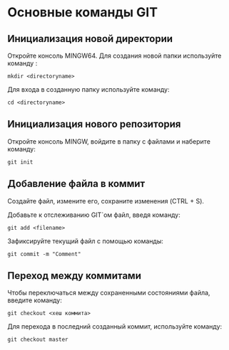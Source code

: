 # Основные команды GIT

## Инициализация новой директории

Откройте консоль MINGW64. Для создания новой папки используйте команду :
```
mkdir <directoryname>
 ```
Для входа в созданную папку используйте команду:
```
cd <directoryname>
```

## Инициализация нового репозитория

Откройте консоль MINGW, войдите в папку с файлами и наберите команду:
```
git init
```

## Добавление файла в коммит
Создайте файл, измените его, сохраните изменения (CTRL + S). 

Добавьте к отслеживанию GIT`ом файл, введя команду:
```
git add <filename>
```

Зафиксируйте текущий файл с помощью команды:
```
git commit -m "Comment"
```

## Переход между коммитами

Чтобы переключаться между сохраненными состояниями файла, введите команду:
```
git checkout <хеш коммита>
```
Для перехода в последний созданный коммит, используйте команду:
```
git checkout master
```
